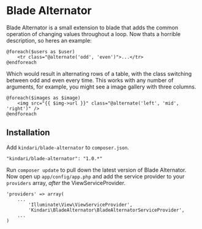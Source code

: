 # Blade Alternator

Blade Alternator is a small extension to blade that adds the common operation of changing values throughout a loop. Now thats a horrible description, so heres an example:

    @foreach($users as $user)
    	<tr class="@alternate('odd', 'even')">...</tr>
    @endforeach

Which would result in alternating rows of a table, with the class switching between odd and even every time. This works with any number of arguments, for example, you might see a image gallery with three columns.

    @foreach($images as $image)
    	<img src="{{ $img->url }}" class="@alternate('left', 'mid', 'right')" />
    @endforeach

## Installation

Add `kindari/blade-alternator` to `composer.json`.

    "kindari/blade-alternator": "1.0.*"
    
Run `composer update` to pull down the latest version of Blade Alternator. Now open up `app/config/app.php` and add the service provider to your `providers` array, *after* the ViewServiceProvider.

    'providers' => array(
    	...
    		'Illuminate\View\ViewServiceProvider',
    		'Kindari\BladeAlternator\BladeAlternatorServiceProvider',
		...
    )